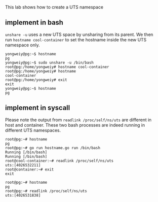 This lab shows how to create a UTS namespace

## implement in bash
`unshare -u` uses a new UTS space by unsharing from its parent. 
 We then run `hostname cool-container`  to set the hostname inside the new UTS namespace only. 

```
yongweiy@pg:~$ hostname
pg
yongweiy@pg:~$ sudo unshare -u /bin/bash
root@pg:/home/yongweiy# hostname cool-container
root@pg:/home/yongweiy# hostname
cool-container
root@pg:/home/yongweiy# exit
exit
yongweiy@pg:~$ hostname
pg
```

## implement in syscall

Please note the output from `readlink /proc/self/ns/uts` are different in host and container. These two bash processes are indeed running in different UTS namespaces.

```
root@pg:~# hostname
pg
root@pg:~# go run hostname.go run /bin/bash
Running [/bin/bash]
Running [/bin/bash]
root@cool-container:~# readlink /proc/self/ns/uts
uts:[4026532211]
root@container:~# exit
exit

root@pg:~# hostname
pg
root@pg:~# readlink /proc/self/ns/uts
uts:[4026531838]
```